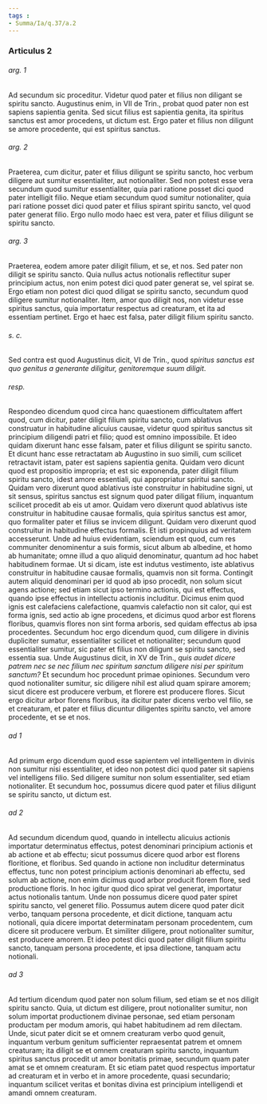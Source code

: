 ```yaml
---
tags : 
- Summa/Ia/q.37/a.2
---
```


### Articulus 2

###### arg. 1
Ad secundum sic proceditur. Videtur quod pater et filius non diligant se spiritu sancto. Augustinus enim, in VII de Trin., probat quod pater non est sapiens sapientia genita. Sed sicut filius est sapientia genita, ita spiritus sanctus est amor procedens, ut dictum est. Ergo pater et filius non diligunt se amore procedente, qui est spiritus sanctus.

###### arg. 2
Praeterea, cum dicitur, pater et filius diligunt se spiritu sancto, hoc verbum diligere aut sumitur essentialiter, aut notionaliter. Sed non potest esse vera secundum quod sumitur essentialiter, quia pari ratione posset dici quod pater intelligit filio. Neque etiam secundum quod sumitur notionaliter, quia pari ratione posset dici quod pater et filius spirant spiritu sancto, vel quod pater generat filio. Ergo nullo modo haec est vera, pater et filius diligunt se spiritu sancto.

###### arg. 3
Praeterea, eodem amore pater diligit filium, et se, et nos. Sed pater non diligit se spiritu sancto. Quia nullus actus notionalis reflectitur super principium actus, non enim potest dici quod pater generat se, vel spirat se. Ergo etiam non potest dici quod diligat se spiritu sancto, secundum quod diligere sumitur notionaliter. Item, amor quo diligit nos, non videtur esse spiritus sanctus, quia importatur respectus ad creaturam, et ita ad essentiam pertinet. Ergo et haec est falsa, pater diligit filium spiritu sancto.

###### s. c.
Sed contra est quod Augustinus dicit, VI de Trin., quod *spiritus sanctus est quo genitus a generante diligitur, genitoremque suum diligit*.

###### resp.
Respondeo dicendum quod circa hanc quaestionem difficultatem affert quod, cum dicitur, pater diligit filium spiritu sancto, cum ablativus construatur in habitudine alicuius causae, videtur quod spiritus sanctus sit principium diligendi patri et filio; quod est omnino impossibile. Et ideo quidam dixerunt hanc esse falsam, pater et filius diligunt se spiritu sancto. Et dicunt hanc esse retractatam ab Augustino in suo simili, cum scilicet retractavit istam, pater est sapiens sapientia genita. Quidam vero dicunt quod est propositio impropria; et est sic exponenda, pater diligit filium spiritu sancto, idest amore essentiali, qui appropriatur spiritui sancto. Quidam vero dixerunt quod ablativus iste construitur in habitudine signi, ut sit sensus, spiritus sanctus est signum quod pater diligat filium, inquantum scilicet procedit ab eis ut amor. Quidam vero dixerunt quod ablativus iste construitur in habitudine causae formalis, quia spiritus sanctus est amor, quo formaliter pater et filius se invicem diligunt. Quidam vero dixerunt quod construitur in habitudine effectus formalis. Et isti propinquius ad veritatem accesserunt. Unde ad huius evidentiam, sciendum est quod, cum res communiter denominentur a suis formis, sicut album ab albedine, et homo ab humanitate; omne illud a quo aliquid denominatur, quantum ad hoc habet habitudinem formae. Ut si dicam, iste est indutus vestimento, iste ablativus construitur in habitudine causae formalis, quamvis non sit forma. Contingit autem aliquid denominari per id quod ab ipso procedit, non solum sicut agens actione; sed etiam sicut ipso termino actionis, qui est effectus, quando ipse effectus in intellectu actionis includitur. Dicimus enim quod ignis est calefaciens calefactione, quamvis calefactio non sit calor, qui est forma ignis, sed actio ab igne procedens, et dicimus quod arbor est florens floribus, quamvis flores non sint forma arboris, sed quidam effectus ab ipsa procedentes. Secundum hoc ergo dicendum quod, cum diligere in divinis dupliciter sumatur, essentialiter scilicet et notionaliter; secundum quod essentialiter sumitur, sic pater et filius non diligunt se spiritu sancto, sed essentia sua. Unde Augustinus dicit, in XV de Trin., *quis audet dicere patrem nec se nec filium nec spiritum sanctum diligere nisi per spiritum sanctum?* Et secundum hoc procedunt primae opiniones. Secundum vero quod notionaliter sumitur, sic diligere nihil est aliud quam spirare amorem; sicut dicere est producere verbum, et florere est producere flores. Sicut ergo dicitur arbor florens floribus, ita dicitur pater dicens verbo vel filio, se et creaturam, et pater et filius dicuntur diligentes spiritu sancto, vel amore procedente, et se et nos.

###### ad 1
Ad primum ergo dicendum quod esse sapientem vel intelligentem in divinis non sumitur nisi essentialiter, et ideo non potest dici quod pater sit sapiens vel intelligens filio. Sed diligere sumitur non solum essentialiter, sed etiam notionaliter. Et secundum hoc, possumus dicere quod pater et filius diligunt se spiritu sancto, ut dictum est.

###### ad 2
Ad secundum dicendum quod, quando in intellectu alicuius actionis importatur determinatus effectus, potest denominari principium actionis et ab actione et ab effectu; sicut possumus dicere quod arbor est florens floritione, et floribus. Sed quando in actione non includitur determinatus effectus, tunc non potest principium actionis denominari ab effectu, sed solum ab actione, non enim dicimus quod arbor producit florem flore, sed productione floris. In hoc igitur quod dico spirat vel generat, importatur actus notionalis tantum. Unde non possumus dicere quod pater spiret spiritu sancto, vel generet filio. Possumus autem dicere quod pater dicit verbo, tanquam persona procedente, et dicit dictione, tanquam actu notionali, quia dicere importat determinatam personam procedentem, cum dicere sit producere verbum. Et similiter diligere, prout notionaliter sumitur, est producere amorem. Et ideo potest dici quod pater diligit filium spiritu sancto, tanquam persona procedente, et ipsa dilectione, tanquam actu notionali.

###### ad 3
Ad tertium dicendum quod pater non solum filium, sed etiam se et nos diligit spiritu sancto. Quia, ut dictum est diligere, prout notionaliter sumitur, non solum importat productionem divinae personae, sed etiam personam productam per modum amoris, qui habet habitudinem ad rem dilectam. Unde, sicut pater dicit se et omnem creaturam verbo quod genuit, inquantum verbum genitum sufficienter repraesentat patrem et omnem creaturam; ita diligit se et omnem creaturam spiritu sancto, inquantum spiritus sanctus procedit ut amor bonitatis primae, secundum quam pater amat se et omnem creaturam. Et sic etiam patet quod respectus importatur ad creaturam et in verbo et in amore procedente, quasi secundario; inquantum scilicet veritas et bonitas divina est principium intelligendi et amandi omnem creaturam.

